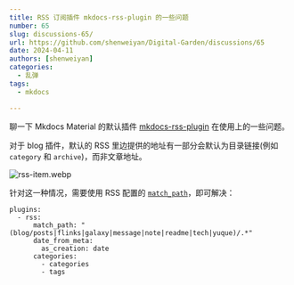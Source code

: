 ```yaml
---
title: RSS 订阅插件 mkdocs-rss-plugin 的一些问题
number: 65
slug: discussions-65/
url: https://github.com/shenweiyan/Digital-Garden/discussions/65
date: 2024-04-11
authors: [shenweiyan]
categories: 
  - 乱弹
tags: 
  - mkdocs

---
```


聊一下 Mkdocs Material 的默认插件 [mkdocs-rss-plugin](https://github.com/Guts/mkdocs-rss-plugin) 在使用上的一些问题。

<!-- more -->

对于 blog 插件，默认的 RSS 里边提供的地址有一部分会默认为目录链接(例如 `category` 和 `archive`)，而非文章地址。

![rss-item.webp](https://static.weiyan.tech/2024/04/rss-item.webp)

针对这一种情况，需要使用 RSS 配置的 [`match_path`](https://guts.github.io/mkdocs-rss-plugin/configuration/#match_path-filter-pages-to-include-in-feed)，即可解决：

```
plugins:
  - rss:
      match_path: "(blog/posts|flinks|galaxy|message|note|readme|tech|yuque)/.*"
      date_from_meta:
        as_creation: date
      categories:
        - categories
        - tags
```


<script src="https://giscus.app/client.js"
	data-repo="shenweiyan/Digital-Garden"
	data-repo-id="R_kgDOKgxWlg"
	data-mapping="number"
	data-term="65"
	data-reactions-enabled="1"
	data-emit-metadata="0"
	data-input-position="bottom"
	data-theme="light"
	data-lang="zh-CN"
	crossorigin="anonymous"
	async>
</script>
